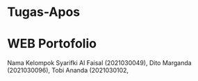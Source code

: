 # Tugas-Apos
# WEB Portofolio
Nama Kelompok
Syarifki Al Faisal (2021030049),
Dito Marganda (2021030096),
Tobi Ananda (2021030102,
